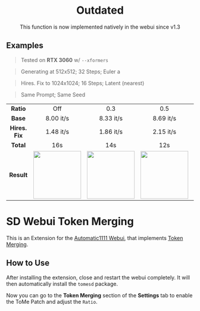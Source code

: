 <h1 align="center">Outdated</h1>
<p align="center">This function is now implemented natively in the webui since v1.3</p>

## Examples
> Tested on **RTX 3060** w/ `--xformers`
 
> Generating at 512x512; 32 Steps; Euler a

> Hires. Fix to 1024x1024; 16 Steps; Latent (nearest)

> Same Prompt; Same Seed

<table>
    <tbody>
        <tr align="center">
            <td><b>Ratio</b></td>
            <td>Off</td>
            <td>0.3</td>
            <td>0.5</td>
            <td>0.7</td>
        </tr>
        <tr align="center">
            <td><b>Base</b></td>
            <td>8.00 it/s</td>
            <td>8.33 it/s</td>
            <td>8.69 it/s</td>
            <td>8.91 it/s</td>
        </tr>
        <tr align="center">
            <td><b>Hires. Fix</b></td>
            <td>1.48 it/s</td>
            <td>1.86 it/s</td>
            <td>2.15 it/s</td>
            <td>2.38 it/s</td>
        </tr>
        <tr align="center">
            <td><b>Total</b></td>
            <td>16s</td>
            <td>14s</td>
            <td>12s</td>
            <td>10s</td>
        </tr>
        <tr align="center">
            <td><b>Result</b></td>
            <td><img src="https://raw.githubusercontent.com/Haoming02/All-in-One-StableDiffusion-Guide/main/ToMe/Off.jpg" width=128></td>
            <td><img src="https://raw.githubusercontent.com/Haoming02/All-in-One-StableDiffusion-Guide/main/ToMe/0.3.jpg" width=128></td>
            <td><img src="https://raw.githubusercontent.com/Haoming02/All-in-One-StableDiffusion-Guide/main/ToMe/0.5.jpg" width=128></td>
            <td><img src="https://raw.githubusercontent.com/Haoming02/All-in-One-StableDiffusion-Guide/main/ToMe/0.7.jpg" width=128></td>
        </tr>
    </tbody>
</table>

# SD Webui Token Merging
This is an Extension for the [Automatic1111 Webui](https://github.com/AUTOMATIC1111/stable-diffusion-webui), that implements [Token Merging](https://github.com/dbolya/tomesd).

## How to Use
After installing the extension, close and restart the webui completely.
It will then automatically install the `tomesd` package.

Now you can go to the **Token Merging** section of the **Settings** tab to enable the ToMe Patch and adjust the `Ratio`.